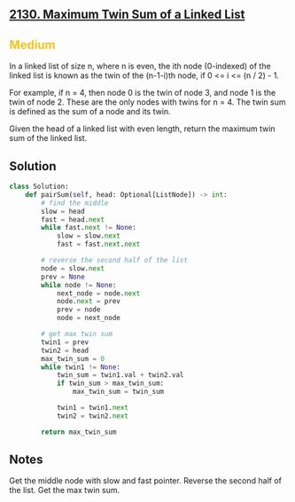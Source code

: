 ## [2130. Maximum Twin Sum of a Linked List](https://leetcode.com/problems/maximum-twin-sum-of-a-linked-list/)

<h2 style="color:#fac31d">Medium</h2>
In a linked list of size n, where n is even, the ith node (0-indexed) of the linked list is known as the twin of the (n-1-i)th node, if 0 <= i <= (n / 2) - 1.

For example, if n = 4, then node 0 is the twin of node 3, and node 1 is the twin of node 2. These are the only nodes with twins for n = 4.
The twin sum is defined as the sum of a node and its twin.

Given the head of a linked list with even length, return the maximum twin sum of the linked list.

## Solution
```python
class Solution:
    def pairSum(self, head: Optional[ListNode]) -> int:
        # find the middle
        slow = head
        fast = head.next
        while fast.next != None:
            slow = slow.next
            fast = fast.next.next

        # reverse the second half of the list
        node = slow.next
        prev = None
        while node != None:
            next_node = node.next
            node.next = prev
            prev = node
            node = next_node

        # get max twin sum
        twin1 = prev
        twin2 = head
        max_twin_sum = 0
        while twin1 != None:
            twin_sum = twin1.val + twin2.val
            if twin_sum > max_twin_sum:
                max_twin_sum = twin_sum

            twin1 = twin1.next
            twin2 = twin2.next

        return max_twin_sum
```

## Notes
Get the middle node with slow and fast pointer. Reverse the second half of the list. Get the max twin sum.
